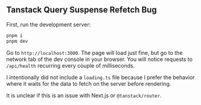 ## Tanstack Query Suspense Refetch Bug

First, run the development server:

```bash
pnpm i
pnpm dev
```

Go to `http://localhost:3000`. The page will load just fine, but go to the network tab of the dev console in your browser. You will notice requests to `/api/health` recurring every couple of milliseconds.

I intentionally did not include a `loading.ts` file because I prefer the behavior where it waits for the data to fetch on the server before rendering.

It is unclear if this is an issue with Next.js or `@tanstack/router`.
